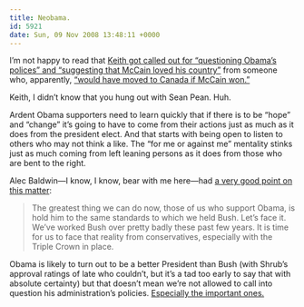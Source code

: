 ```yaml
---
title: Neobama.
id: 5921
date: Sun, 09 Nov 2008 13:48:11 +0000
---
```


I’m not happy to read that [Keith got called out for “questioning Obama’s polices” and “suggesting that McCain loved his country”](http://twitter.com/dkr/status/997613107) from someone who, apparently, [“would have moved to Canada if McCain won.”](http://twitter.com/dkr/status/997615692)  

Keith, I didn’t know that you hung out with Sean Pean. Huh.  

Ardent Obama supporters need to learn quickly that if there is to be “hope” and “change” it’s going to have to come from their actions just as much as it does from the president elect. And that starts with being open to listen to others who may not think a like. The “for me or against me” mentality stinks just as much coming from left leaning persons as it does from those who are bent to the right.  

Alec Baldwin—I know, I know, bear with me here—had [a very good point on this matter](http://www.huffingtonpost.com/alec-baldwin/the-most-moving-moment-ca_b_141562.html):

> The greatest thing we can do now, those of us who support Obama, is hold him to the same standards to which we held Bush. Let’s face it. We’ve worked Bush over pretty badly these past few years. It is time for us to face that reality from conservatives, especially with the Triple Crown in place.

Obama is likely to turn out to be a better President than Bush (with Shrub’s approval ratings of late who couldn’t, but it’s a tad too early to say that with absolute certainty) but that doesn’t mean we’re not allowed to call into question his administration’s policies. [Especially the important ones.](http://www.electobamasdog.com)





